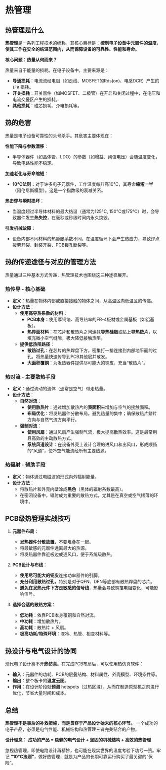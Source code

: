 # 热管理

## 热管理是什么

**热管理**是一系列工程技术的统称，其核心目标是：**控制电子设备中元器件的温度，使其工作在安全的结温范围内，从而保障设备的可靠性、性能和寿命。**

**核心问题：热量从何而来？**

热量来自于能量的损耗。在电子设备中，主要来源是：

*   **导通损耗**：电流流经电阻（如走线、MOSFET的Rds(on)、电感DCR）产生的 `I²R` 损耗。
*   **开关损耗**：开关器件（如MOSFET、二极管）在开启和关闭过程中，在电压和电流交叠区产生的损耗。
*   **其他损耗**：磁芯损耗、介电损耗等。



## 热的危害

热量是电子设备可靠性的头号杀手。其危害主要体现在：

**性能下降与参数漂移**：

*   半导体器件（如晶体管、LDO）的参数（如增益、阈值电压）会随温度变化，导致电路性能不稳定。

**加速老化与寿命缩短**：

*   **10°C法则**：对于许多电子元器件，工作温度每升高10°C，其寿命**缩短一半**（阿伦尼斯模型）。这是一个指数级的衰减关系。

**热击穿与瞬时损坏**：

*   当温度超过半导体材料的最大结温（通常为125°C, 150°C或175°C）时，会导致器件发生**热失控**，在毫秒或秒级时间内永久烧毁。

**引发机械故障**：

*   设备内部不同材料的热膨胀系数不同，在温度循环下会产生热应力，导致焊点疲劳开裂、封装开裂、PCB镀孔断裂等。



## 热的传递途径与对应的管理方法

热量通过三种基本方式传递，热管理技术也围绕这三种途径展开。

### 热传导 - 核心基础
*   **定义**：热量在物体内部或直接接触的物体之间，从高温区向低温区的传递。
*   **设计方法**：
    *   **使用高导热系数的材料**：
        *   **PCB本身**：使用厚铜箔、高导热率的FR-4板材或金属基板（如铝基板）。
        *   **热界面材料**：在芯片和散热片之间涂抹**导热硅脂**或贴上**导热垫片**，以填充微小空气缝隙，极大降低接触热阻。
    *   **提供低热阻路径**：
        *   **散热过孔**：在芯片的热焊盘下方，密集打一排连接到内部地平面的过孔，将热量快速传导到PCB其他层并散发。
        *   **大面积覆铜**：为发热器件提供尽可能大的铜皮，充当“散热片”。

### 热对流 - 主要散热手段
*   **定义**：通过流动的流体（通常是空气）带走热量。
*   **设计方法**：
    *   **自然对流**：
        *   **使用散热片**：通过增加散热片的**表面积**来增加与空气的接触面积。
        *   **布局优化**：将发热器件分散布局，避免热量的集中；确保散热片鳍片方向与自然气流方向平行。
    *   **强制对流**：
        *   **使用风扇**：通过风扇产生强制气流，极大提高散热效率。这是最常用且高效的主动散热方式。
        *   **系统风道设计**：在设备外壳上设计合理的进风口和出风口，形成顺畅的“风道”，使冷空气能流经所有主要热源。

### 热辐射 - 辅助手段
*   **定义**：物体通过电磁波的形式向外辐射能量。
*   **设计方法**：
    *   将散热片和外壳内壁涂成**黑色**（黑体的辐射系数最高）。
    *   在密闭设备中，辐射成为重要的散热方式，尤其是在真空或空气稀薄的环境中。



## PCB级热管理实战技巧

1.  **元器件布局**：
    *   **发热器件分散放置**，不要堆叠在一起。
    *   将最敏感的元器件远离最大的热源。
    *   将发热器件靠近板边或通风口，便于系统级散热。

2.  **PCB设计与布线**：
    *   **使用尽可能大的铜皮**连接功率器件的引脚。
    *   **充分利用散热过孔**，特别是对于QFN、DFN等底部有散热焊盘的芯片。
    *   **避免在发热元件下方走敏感的信号线**，热量会导致铜箔电阻变化，可能影响信号。

3.  **选择合适的散热方案**：
    *   **低功耗**：依靠PCB本身覆铜和自然对流。
    *   **中功耗**：增加散热片。
    *   **高功耗**：散热片 + 风扇。
    *   **极高功耗/特殊环境**：液冷、热管、相变材料等。



## 热设计与电气设计的协同

现代电子设计离不开**热仿真**。在完成PCB布局后，可以使用热仿真软件：
*   **输入**：元器件的功耗、PCB的层叠结构、材料属性、外壳模型、环境条件等。
*   **输出**：整个板卡的**温度云图**。
*   **作用**：在设计阶段就**预测** hotspots（过热区域），从而在制造原型机之前进行优化，节省大量时间和成本。





## 总结

**热管理不是事后的补救措施，而是贯穿于产品设计始末的核心环节。** 一个成功的电子产品，必须是电气性能、机械结构和热管理三者完美结合的产物。

**设计理念：**
**成功的产品 = 稳健的电气设计 + 坚固的机械结构 + 高效的热管理**

忽视热管理，即使电路设计再精妙，也可能在现实世界的温度考验下功亏一篑。牢记 **“10°C法则”**，做好热管理，就是为产品的长期可靠运行购买了最关键的“保险”。